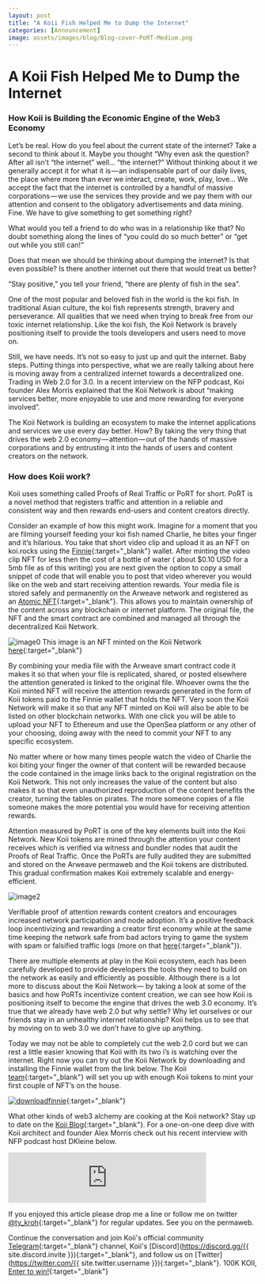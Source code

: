 ```yaml
---
layout: post
title: "A Koii Fish Helped Me to Dump the Internet"
categories: [Announcement]
image: assets/images/blog/Blog-cover-PoRT-Medium.png
---
```


# A Koii Fish Helped Me to Dump the Internet

### How Koii is Building the Economic Engine of the Web3 Economy

Let’s be real. How do you feel about the current state of the internet? Take a second to think about it. Maybe you thought “Why even ask the question? After all isn’t “the internet” well… “the internet?” Without thinking about it we generally accept it for what it is — an indispensable part of our daily lives, the place where more than ever we interact, create, work, play, love… We accept the fact that the internet is controlled by a handful of massive corporations — we use the services they provide and we pay them with our attention and consent to the obligatory advertisements and data mining. Fine. We have to give something to get something right?

What would you tell a friend to do who was in a relationship like that? No doubt something along the lines of “you could do so much better” or “get out while you still can!”

Does that mean we should be thinking about dumping the internet? Is that even possible? Is there another internet out there that would treat us better?

“Stay positive,” you tell your friend, “there are plenty of fish in the sea”.

One of the most popular and beloved fish in the world is the koi fish. In traditional Asian culture, the koi fish represents strength, bravery and perseverance. All qualities that we need when trying to break free from our toxic internet relationship. Like the koi fish, the Koii Network is bravely positioning itself to provide the tools developers and users need to move on.

Still, we have needs. It’s not so easy to just up and quit the internet. Baby steps. Putting things into perspective, what we are really talking about here is moving away from a centralized internet towards a decentralized one. Trading in Web 2.0 for 3.0. In a recent interview on the NFP podcast, Koi founder Alex Morris explained that the Koii Network is about “making services better, more enjoyable to use and more rewarding for everyone involved”.

The Koii Network is building an ecosystem to make the internet applications and services we use every day better. How? By taking the very thing that drives the web 2.0 economy — attention — out of the hands of massive corporations and by entrusting it into the hands of users and content creators on the network.

### How does Koii work?

Koii uses something called Proofs of Real Traffic or PoRT for short. PoRT is a novel method that registers traffic and attention in a reliable and consistent way and then rewards end-users and content creators directly.

Consider an example of how this might work. Imagine for a moment that you are filming yourself feeding your koi fish named Charlie, he bites your finger and it’s hilarious. You take that short video clip and upload it as an NFT on koi.rocks using the [Finnie](https://koii.network/getFinnie?&utm_source=FinnieWallet&utm_medium=CoinSpeaker&utm_source=Finniepressrelease){:target="\_blank"} wallet. After minting the video clip NFT for less then the cost of a bottle of water ( about $0.10 USD for a 5mb file as of this writing) you are next given the option to copy a small snippet of code that will enable you to post that video wherever you would like on the web and start receiving attention rewards. Your media file is stored safely and permanently on the Arweave network and registered as an [Atomic NFT](https://atomicnft.com/){:target="\_blank"}. This allows you to maintain ownership of the content across any blockchain or internet platform. The original file, the NFT and the smart contract are combined and managed all through the decentralized Koii Network.

![image0](/assets/images/blog/08-24-cover.png)
This image is an NFT minted on the Koii Network [here](https://koii.live/h3D8nUlM6a995s3G3fRW-qjYqMVyClqxMvvaRmhMoSo.html){:target="\_blank"}

By combining your media file with the Arweave smart contract code it makes it so that when your file is replicated, shared, or posted elsewhere the attention generated is linked to the original file. Whoever owns the the Koii minted NFT will receive the attention rewards generated in the form of Koii tokens paid to the Finnie wallet that holds the NFT. Very soon the Koii Network will make it so that any NFT minted on Koii will also be able to be listed on other blockchain networks. With one click you will be able to upload your NFT to Ethereum and use the OpenSea platform or any other of your choosing, doing away with the need to commit your NFT to any specific ecosystem.

No matter where or how many times people watch the video of Charlie the koi biting your finger the owner of that content will be rewarded because the code contained in the image links back to the original registration on the Koii Network. This not only increases the value of the content but also makes it so that even unauthorized reproduction of the content benefits the creator, turning the tables on pirates. The more someone copies of a file someone makes the more potential you would have for receiving attention rewards.

Attention measured by PoRT is one of the key elements built into the Koii Network. New Koii tokens are mined through the attention your content receives which is verified via witness and bundler nodes that audit the Proofs of Real Traffic. Once the PoRTs are fully audited they are submitted and stored on the Arweave permaweb and the Koii tokens are distributed. This gradual confirmation makes Koii extremely scalable and energy-efficient.

![image2](/assets/images/blog/08-24-image2.png)

Verifiable proof of attention rewards content creators and encourages increased network participation and node adoption. It’s a positive feedback loop incentivizing and rewarding a creator first economy while at the same time keeping the network safe from bad actors trying to game the system with spam or falsified traffic logs (more on that [here](https://koii.network/proofs-of-real-traffic.pdf){:target="\_blank"}).

There are multiple elements at play in the Koii ecosystem, each has been carefully developed to provide developers the tools they need to build on the network as easily and efficiently as possible. Although there is a lot more to discuss about the Koii Network— by taking a look at some of the basics and how PoRTs incentivize content creation, we can see how Koii is positioning itself to become the engine that drives the web 3.0 economy. It’s true that we already have web 2.0 but why settle? Why let ourselves or our friends stay in an unhealthy internet relationship? Koii helps us to see that by moving on to web 3.0 we don’t have to give up anything.

Today we may not be able to completely cut the web 2.0 cord but we can rest a little easier knowing that Koii with its two i’s is watching over the internet.
Right now you can try out the Koii Network by downloading and installing the Finnie wallet from the link below. The Koii [team](https://twitter.com/KoiiNetwork?s=20){:target="\_blank"} will set you up with enough Koii tokens to mint your first couple of NFT’s on the house.

[![downloadfinnie](/assets/images/blog/PSDMarchNook79.png)](https://koii.network/getFinnie){:target="\_blank"}

What other kinds of web3 alchemy are cooking at the Koii network? Stay up to date on the [Koii Blog](/){:target="\_blank"}. For a one-on-one deep dive with Koii architect and founder Alex Morris check out his recent interview with NFP podcast host DKleine below.

<iframe src="https://anchor.fm/dkleine/embed/episodes/Alex-Morris-e15c62s/a-a43hf8s" height="102px" width="400px" frameborder="0" scrolling="no"></iframe>

If you enjoyed this article please drop me a line or follow me on twitter [@ty_kroh](https://twitter.com/ty_kroh){:target="\_blank"} for regular updates. See you on the permaweb.

Continue the conversation and join Koii's official community [Telegram](https://t.me/joinchat/OEHs_8T9-8ZhZmU5){:target="\_blank"} channel, Koii's [Discord](https://discord.gg/{{ site.discord.invite }}){:target="\_blank"}, and follow us on [Twitter](https://twitter.com/{{ site.twitter.username }}){:target="\_blank"}. 100K KOII, [Enter to win!](https://gleam.io/c3Cwz/-welcome-to-the-koii-drop-){:target="\_blank"}
